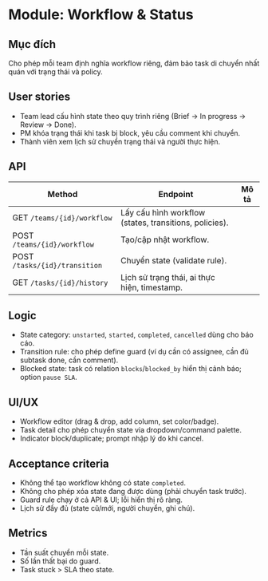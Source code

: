 ﻿# Module: Workflow & Status

## Mục đích
Cho phép mỗi team định nghĩa workflow riêng, đảm bảo task di chuyển nhất quán với trạng thái và policy.

## User stories
- Team lead cấu hình state theo quy trình riêng (Brief → In progress → Review → Done).
- PM khóa trạng thái khi task bị block, yêu cầu comment khi chuyển.
- Thành viên xem lịch sử chuyển trạng thái và người thực hiện.

## API
| Method | Endpoint | Mô tả |
|--------|----------|-------|
| GET `/teams/{id}/workflow` | Lấy cấu hình workflow (states, transitions, policies). |
| POST `/teams/{id}/workflow` | Tạo/cập nhật workflow. |
| POST `/tasks/{id}/transition` | Chuyển state (validate rule). |
| GET `/tasks/{id}/history` | Lịch sử trạng thái, ai thực hiện, timestamp. |

## Logic
- State category: `unstarted`, `started`, `completed`, `cancelled` dùng cho báo cáo.
- Transition rule: cho phép define guard (ví dụ cần có assignee, cần đủ subtask done, cần comment).
- Blocked state: task có relation `blocks`/`blocked_by` hiển thị cảnh báo; option `pause SLA`.

## UI/UX
- Workflow editor (drag & drop, add column, set color/badge).
- Task detail cho phép chuyển state via dropdown/command palette.
- Indicator block/duplicate; prompt nhập lý do khi cancel.

## Acceptance criteria
- Không thể tạo workflow không có state `completed`.
- Không cho phép xóa state đang được dùng (phải chuyển task trước).
- Guard rule chạy ở cả API & UI; lỗi hiển thị rõ ràng.
- Lịch sử đầy đủ (state cũ/mới, người chuyển, ghi chú).

## Metrics
- Tần suất chuyển mỗi state.
- Số lần thất bại do guard.
- Task stuck > SLA theo state.
